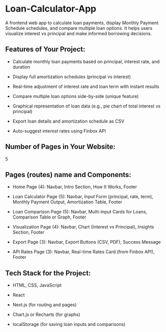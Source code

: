 # Loan-Calculator-App
A frontend web app to calculate loan payments, display Monthly Payment Schedule schedules, and compare multiple loan options. It helps users visualize interest vs principal and make informed borrowing decisions.

## Features of Your Project:
* Calculate monthly loan payments based on principal, interest rate, and duration

* Display full amortization schedules (principal vs interest)

* Real-time adjustment of interest rate and loan term with instant results

* Compare multiple loan options side-by-side (unique feature)

* Graphical representation of loan data (e.g., pie chart of total interest vs principal)

* Export loan details and amortization schedule as CSV

* Auto-suggest interest rates using Finbox API


## Number of Pages in Your Website:
5


## Pages (routes) name and Components:
* Home Page (4): Navbar, Intro Section, How It Works, Footer

* Loan Calculator Page (5): Navbar, Input Form (principal, rate, term), Monthly Payment Output, Amortization Table, Footer

* Loan Comparison Page (5): Navbar, Multi-Input Cards for Loans, Comparison Table or Graph, Footer

* Visualization Page (4): Navbar, Chart (Interest vs Principal), Insights Section, Footer

* Export Page (3): Navbar, Export Buttons (CSV, PDF), Success Message

* API Rates Page (3): Navbar, Real-time Rates Card (from Finbox API), Footer


## Tech Stack for the Project:
* HTML, CSS, JavaScript

* React

* Next.js (for routing and pages)

* Chart.js or Recharts (for graphs)

* localStorage (for saving loan inputs and comparisons)
